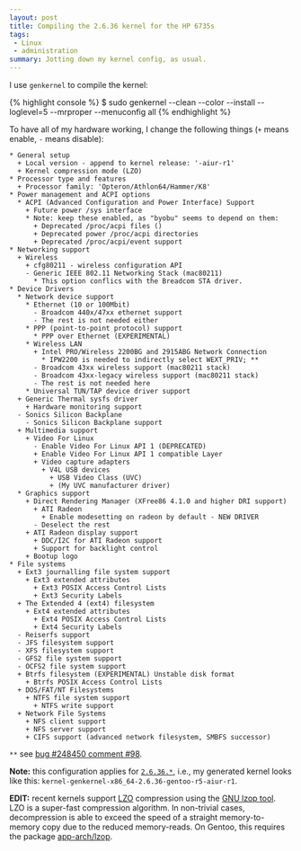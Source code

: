 ```yaml
---
layout: post
title: Compiling the 2.6.36 kernel for the HP 6735s
tags:
 - Linux
 - administration
summary: Jotting down my kernel config, as usual.
---
```


I use ``genkernel`` to compile the kernel:

{% highlight console %}
$ sudo genkernel --clean --color --install --loglevel=5 --mrproper --menuconfig all
{% endhighlight %}

To have all of my hardware working, I change the following things (``+`` means
enable, ``-`` means disable):

    * General setup
      + Local version - append to kernel release: '-aiur-r1'
      + Kernel compression mode (LZO)
    * Processor type and features
      + Processor family: 'Opteron/Athlon64/Hammer/K8'
    * Power management and ACPI options
      * ACPI (Advanced Configuration and Power Interface) Support
        + Future power /sys interface
        * Note: keep these enabled, as "byobu" seems to depend on them:
          + Deprecated /proc/acpi files ()
          + Deprecated power /proc/acpi directories
          + Deprecated /proc/acpi/event support
    * Networking support
      + Wireless
        + cfg80211 - wireless configuration API
        - Generic IEEE 802.11 Networking Stack (mac80211)
          * This option conflics with the Breadcom STA driver.
    * Device Drivers
      * Network device support
        * Ethernet (10 or 100Mbit)
          - Broadcom 440x/47xx ethernet support
          - The rest is not needed either
        * PPP (point-to-point protocol) support
          * PPP over Ethernet (EXPERIMENTAL)
        * Wireless LAN
          + Intel PRO/Wireless 2200BG and 2915ABG Network Connection
            * IPW2200 is needed to indirectly select WEXT_PRIV; **
          - Broadcom 43xx wireless support (mac80211 stack)
          - Broadcom 43xx-legacy wireless support (mac80211 stack)
          - The rest is not needed here
        * Universal TUN/TAP device driver support
      + Generic Thermal sysfs driver
        + Hardware monitoring support
      - Sonics Silicon Backplane
        - Sonics Silicon Backplane support
      + Multimedia support
        + Video For Linux
          - Enable Video For Linux API 1 (DEPRECATED)
          + Enable Video For Linux API 1 compatible Layer
          + Video capture adapters
            + V4L USB devices
              + USB Video Class (UVC)
              + (My UVC manufacturer driver)
      * Graphics support
        + Direct Rendering Manager (XFree86 4.1.0 and higher DRI support)
          + ATI Radeon
            + Enable modesetting on radeon by default - NEW DRIVER
          - Deselect the rest
        + ATI Radeon display support
          + DDC/I2C for ATI Radeon support
          + Support for backlight control
        + Bootup logo
    * File systems
      + Ext3 journalling file system support
        + Ext3 extended attributes
          + Ext3 POSIX Access Control Lists
          + Ext3 Security Labels
      + The Extended 4 (ext4) filesystem
        + Ext4 extended attributes
          + Ext4 POSIX Access Control Lists
          + Ext4 Security Labels
      - Reiserfs support
      - JFS filesystem support
      - XFS filesystem support
      - GFS2 file system support
      - OCFS2 file system support
      + Btrfs filesystem (EXPERIMENTAL) Unstable disk format
        + Btrfs POSIX Access Control Lists
      + DOS/FAT/NT Filesystems
        + NTFS file system support
          + NTFS write support
      + Network File Systems
        + NFS client support
        + NFS server support
        + CIFS support (advanced network filesystem, SMBFS successor)

`**` see [bug #248450 comment #98](https://bugs.gentoo.org/248450#c98).

**Note:** this configuration applies for
[``2.6.36.*``](http://www.kernel.org/), i.e., my generated kernel looks like
this: ``kernel-genkernel-x86_64-2.6.36-gentoo-r5-aiur-r1``.

**EDIT:** recent kernels support
[LZO](http://en.wikipedia.org/wiki/Lempel-Ziv-Oberhumer) compression using the
[GNU lzop tool](http://www.lzop.org/). LZO is a super-fast compression
algorithm. In non-trivial cases, decompression is able to exceed the speed of a
straight memory-to-memory copy due to the reduced memory-reads. On Gentoo, this
requires the package [app-arch/lzop](http://gentoo-portage.com/app-arch/lzop).
